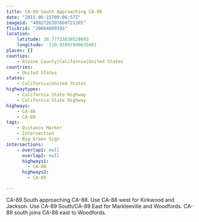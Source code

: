 ```yaml
---
title: CA-89 South Approaching CA-88
date: "2015-06-15T09:06:57Z"
imageid: "4092726397660721205"
flickrid: "20084609395"
location:
    latitude: 38.77723038529893
    longitude: -119.91897940635681
places: []
counties:
    - Alpine County|California|United States
countries:
    - United States
states:
    - California|United States
highwaytypes:
    - California State Highway
    - California State Highway
highways:
    - CA-88
    - CA-89
tags:
    - Distance Marker
    - Intersection
    - Big Green Sign
intersections:
    - overlap1: null
      overlap2: null
      highways1:
        - CA-88
      highways2:
        - CA-89

---
```

CA-89 South approaching CA-88.  Use CA-88 west for Kirkwood and Jackson.  Use CA-89 South/CA-89 East for Markleeville and Woodfords.  CA-89 south joins CA-88 east to Woodfords.